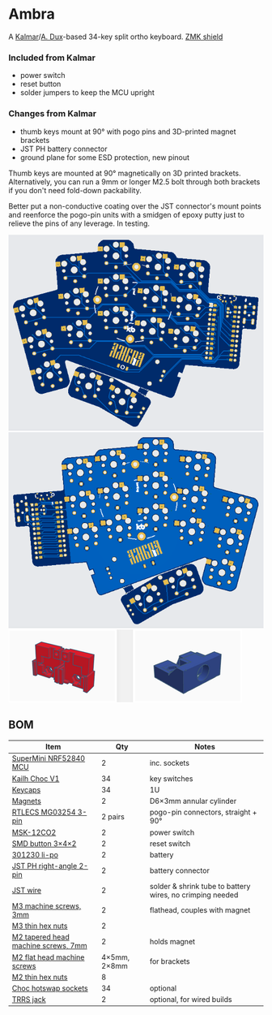 # Ambra
A [Kalmar](https://github.com/aroum/kalmar)/[A. Dux](https://github.com/tapioki/cephalopoda/tree/main/Architeuthis%20dux)-based 34-key split ortho keyboard. [ZMK shield](https://github.com/stozi/zmk-keyboard-ambra)

### Included from Kalmar

- power switch
- reset button
- solder jumpers to keep the MCU upright

### Changes from Kalmar

- thumb keys mount at 90° with pogo pins and 3D-printed magnet brackets
- JST PH battery connector
- ground plane for some ESD protection, new pinout

Thumb keys are mounted at 90° magnetically on 3D printed brackets. Alternatively, you can run a 9mm or longer M2.5 bolt through both brackets if you don't need fold-down packability.


Better put a non-conductive coating over the JST connector's mount points and reenforce the pogo-pin units with a smidgen of epoxy putty just to relieve the pins of any leverage. In testing.

![Alt text](https://github.com/stozi/ambra/blob/main/ambra.png?raw=true)
![Alt text](https://github.com/stozi/ambra/blob/main/ambra-back.png?raw=true)
![Alt text](https://github.com/stozi/ambra/blob/main/brackets.png?raw=true)

## BOM

Item     | Qty   | Notes 
----------|-------|-------
[SuperMini NRF52840 MCU](https://www.aliexpress.com/item/1005008099333183.html) | 2 | inc. sockets
[Kailh Choc V1](https://a.aliexpress.com/_EGNqHgc) | 34 | key switches
[Keycaps](https://a.aliexpress.com/_EGNqLfE) | 34 | 1U
[Magnets](https://www.aliexpress.com/item/1005006788058856.html) | 2 | D6×3mm annular cylinder
[RTLECS MG03254 3-pin](https://a.aliexpress.com/_Ev5QIZa) | 2 pairs | pogo-pin connectors, straight + 90°
[MSK-12CO2](https://aliexpress.ru/item/1005001398386692.html) | 2 | power switch
[SMD button 3×4×2](https://aliexpress.ru/item/1005003812819985.html) | 2 | reset switch
[301230 li-po](https://aliexpress.ru/item/32732458079.html) | 2 | battery
[JST PH right-angle 2-pin](https://www.aliexpress.com/item/1005008131930144.html) | 2 | battery connector
[JST wire](https://www.aliexpress.com/item/1005001649158434.html) | 2 | solder & shrink tube to battery wires, no crimping needed
[M3 machine screws, 3mm](https://www.aliexpress.com/item/1005006662972635.html) | 2 | flathead, couples with magnet
[M3 thin hex nuts](https://a.aliexpress.com/_EvCkuwM) | 2 |
[M2 tapered head machine screws, 7mm](https://a.aliexpress.com/_EzeQ9lA) | 2 | holds magnet
[M2 flat head machine screws](https://www.aliexpress.com/item/1005006662972635.html) | 4×5mm, 2×8mm | for brackets
[M2 thin hex nuts](https://a.aliexpress.com/_EvCkuwM) | 8 |
[Choc hotswap sockets](https://a.aliexpress.com/_Eu2JK5E) | 34 | optional
[TRRS jack](https://a.aliexpress.com/_EwG61Dq) | 2 | optional, for wired builds
